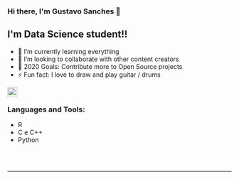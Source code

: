 ### Hi there, I'm Gustavo Sanches 👋

## I'm Data Science student!!

- 🌱 I’m currently learning everything
- 👯 I’m looking to collaborate with other content creators
- 🥅 2020 Goals: Contribute more to Open Source projects
- ⚡ Fun fact: I love to draw and play guitar / drums

[<img align="left" alt="GustavoSanches55 | LinkedIn" width="22px" src="https://cdn.jsdelivr.net/npm/simple-icons@v3/icons/linkedin.svg" />][linkedin]


<br />

### Languages and Tools:

- R
- C e C++
- Python

<br />
<br />

---

[linkedin]: https://www.linkedin.com/in/gustavosanches55/
